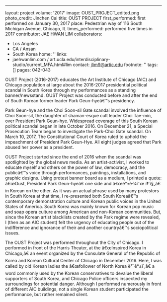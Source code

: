 ---
layout: project
volume: '2017'
image: OUST_PROJECT_edited.png
photo_credit: Jinchen Cai
title: OUST PROJECT
first_performed: first performed on January 30, 2017
place: Pedestrian way of 116 South Michigan Avenue, Chicago, IL
times_performed: performed five times in 2017
contributor: JAE HWAN LIM
collaborators:
- Los Angeles
- CA / Ansan
- South Korea
home: ''
links:
- jaehwanlim.com / art.ucla.edu/interdisciplinary-studio/current_MFA.html#lim
contact: jlim9@artic.edu
footnote: ''
tags: []
pages: 042-043



OUST Project (2016-2017) educates the Art Institute of Chicago (AIC) and Chicago population at large about the 2016-2017 presidential political scandal in South Korea through my performances as a standing banner/newsstand. OUST Project was conducted before and after the end of South Korean former leader Park Geun-hyeâ€™s presidency.

Park Geun-hye and the Choi Soon-sil Gate scandal involved the influence of Choi Soon-sil, the daughter of shaman-esque cult leader Choi Tae-min, over President Park Geun-hye. Widespread coverage of this South Korean political scandal began in late October 2016. On December 21, a Special Prosecution Team began to investigate the Park-Choi Gate scandal. On March 10, 2017, The Constitutional Court of Korea ruled to uphold the impeachment of President Park Geun-Hye. All eight judges agreed that Park abused her power as a president.

OUST Project started since the end of 2016 when the scandal was spotlighted by the global news media. As an artist-activist, I worked to educate myself and others on the power of law, democracy, and the publicâ€™s voice through performances, paintings, installations, and graphic designs. Using protest banner board as a medium, I printed a quote: â€œOust, President Park Geun-hyeâ€ one side and â€œë°•ê·¼í˜œ í‡´ì§„â€ in Korean on the other. As it was an actual phrase used by many protestors in South Korea at that time, I re-presented both South Koreaâ€™s contemporary demonstration culture and Korean public voices in the United States of America. South Korea was mainly known for Korean pop music and soap opera culture among American and non-Korean communities. But, since the Korean artist blacklists created by the Park regime were revealed, I (then as an AIC student) felt the urgency of educating people out of the indifference and ignorance of their and another countryâ€™s sociopolitical issues.

The OUST Project was performed throughout the City of Chicago. I performed in front of the Harris Theater, at the â€œInspired Korea in Chicago,â€ an event organized by the Consulate General of the Republic of Korea and Korean Cultural Center of Chicago in December 2016. Here, I was called by old Korean ladies the â€œfollower of North Korea ë¹¨ê°±ì´,â€ a word commonly used by the Korean conservatives to devalue the liberal supporters of South Korea, and Chicago Police officers inspected my surroundings for potential danger. Although I performed numerously in front of different AIC buildings, not a single Korean student participated the performance, but rather remained silent.
